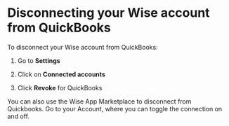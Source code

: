 # Disconnecting your Wise account from QuickBooks

To disconnect your Wise account from QuickBooks:

  1. Go to **Settings**

  2. Click on **Connected accounts**

  3. Click **Revoke** for QuickBooks




You can also use the Wise App Marketplace to disconnect from Quickbooks. Go to your Account, where you can toggle the connection on and off.